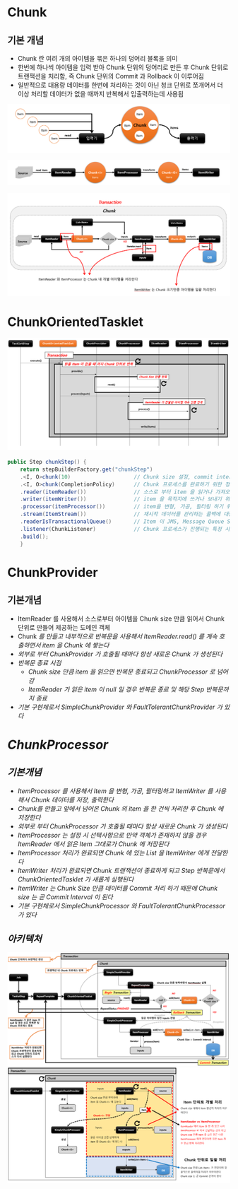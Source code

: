 # Chunk

## 기본 개념

- Chunk 란 여려 개의 아이템을 묶은 하나의 덩어리 블록을 의미
- 한번에 하나씩 아이템을 입력 받아 Chunk 단위의 덩어리로 만든 후 Chunk 단위로 트랜잭션을 처리함, 즉 Chunk 단위의 Commit 과 Rollback 이 이루어짐
- 일반적으로 대용량 데이터를 한번에 처리하는 것이 아닌 청크 단위로 쪼개어서 더 이상 처리할 데이터가 없을 때까지 반복해서 입출력하는데 사용됨

![img_13.png](img_13.png)

![img_14.png](img_14.png)

![img_15.png](img_15.png)


# ChunkOrientedTasklet

![img_16.png](img_16.png)
```java
public Step chunkStep() {
    return stepBuilderFactory.get("chunkStep") 
    .<I, O>chunk(10)                    // Chunk size 설정, commit interval 을 의미, input, output, 제네릭타입 설정
    .<I, O>chunk(CompletionPolicy)      // Chunk 프로세스를 완료하기 위한 정책 설정 클래스
    .reader(itemReader())               // 소스로 부터 item 을 읽거나 가져오는 ItemReader 구현체
    .writer(itemWriter())               // item 을 목적지에 쓰거나 보내기 위한 ItemWriter 구현체
    .processor(itemProcessor())         // item을 변형, 가공, 필터링 하기 위한 ItemProcessor 구현체 ( optional )
    .stream(ItemStream())               // 재시작 데이터를 관리하는 콜백에 대한 스트림 등록
    .readerIsTransactionalQueue()       // Item 이 JMS, Message Queue Server 와 같은 트랜잭션 외부에서 읽혀지고 캐시할 것인지 여부, 기본값 false
    .listener(ChunkListener)            // Chunk 프로세스가 진행되는 특정 시점에 콜백 제공받도록 ChunkListener 설정
    .build();
    }

```

# ChunkProvider

## 기본개념

- ItemReader 를 사용해서 소스로부터 아이템을 Chunk size 만큼 읽어서 Chunk 단위로 만들어 제공하는 도메인 객체
- Chunk<I> 를 만들고 내부적으로 반복문을 사용해서 ItemReader.read() 를 계속 호출하면서 item 을 Chunk 에 쌓는다
- 외부로 부터 ChunkProvider 가 호출될 때마다 항상 새로운 Chunk 가 생성된다
- 반복문 종료 시점
  - Chunk size 만큼 item 을 읽으면 반복문 종료되고 ChunkProcessor 로 넘어감
  - ItemReader 가 읽은 item 이 null 일 경우 반복문 종료 및 해당 Step 반복문까지 종료
- 기본 구현체로서 SimpleChunkProvider 와 FaultTolerantChunkProvider 가 있다


# ChunkProcessor

## 기본개념

- ItemProcessor 를 사용해서 Item 을 변형, 가공, 필터링하고 ItemWriter 를 사용해서 Chunk 데이터를 저장, 출력한다
- Chunk<O>를 만들고 앞에서 넘어온 Chunk<I> 의 item 을 한 건씩 처리한 후 Chunk<O> 에 저장한다
- 외부로 부터 ChunkProcessor 가 호출될 때마다 항상 새로운 Chunk 가 생성된다
- ItemProcessor 는 설정 시 선택사항으로 만약 객체가 존재하지 않을 경우 ItemReader 에서 읽은 Item 그대로가 Chunk<O> 에 저장된다
- ItemProcessor 처리가 완료되면 Chunk<O> 에 있는 List<Item> 을 ItemWriter 에게 전달한다
- ItemWriter 처리가 완료되면 Chunk 트랜잭션이 종료하게 되고 Step 반복문에서 ChunkOrientedTasklet 가 새롭게 실행된다
- ItemWriter 는 Chunk Size 만큼 데이터를 Commit 처리 하기 때문에 Chunk size 는 곧 Commit Interval 이 된다
- 기본 구현체로서 SimpleChunkProcessor 와 FaultTolerantChunkProcessor 가 있다

## 아키텍처
![img_24.png](img_24.png)
![img_25.png](img_25.png)